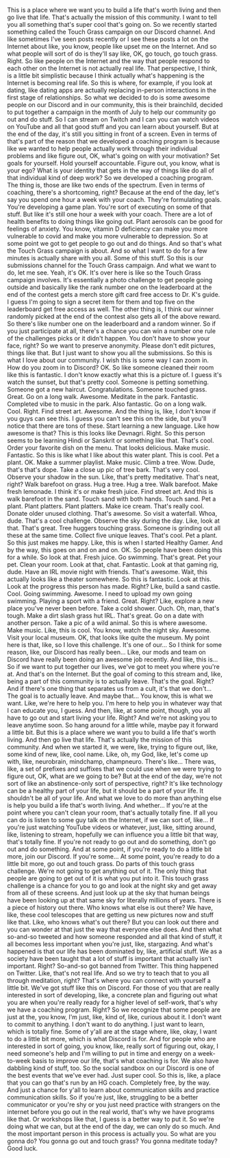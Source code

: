  This is a place where we want you to build a life that's worth living and then go live that life. That's actually the mission of this community. I want to tell you all something that's super cool that's going on. So we recently started something called the Touch Grass campaign on our Discord channel. And like sometimes I've seen posts recently or I see these posts a lot on the Internet about like, you know, people like upset me on the Internet. And so what people will sort of do is they'll say like, OK, go touch, go touch grass. Right. So like people on the Internet and the way that people respond to each other on the Internet is not actually real life. That perspective, I think, is a little bit simplistic because I think actually what's happening is the Internet is becoming real life. So this is where, for example, if you look at dating, like dating apps are actually replacing in-person interactions in the first stage of relationships. So what we decided to do is some awesome people on our Discord and in our community, this is their brainchild, decided to put together a campaign in the month of July to help our community go out and do stuff. So I can stream on Twitch and I can you can watch videos on YouTube and all that good stuff and you can learn about yourself. But at the end of the day, it's still you sitting in front of a screen. Even in terms of that's part of the reason that we developed a coaching program is because like we wanted to help people actually work through their individual problems and like figure out, OK, what's going on with your motivation? Set goals for yourself. Hold yourself accountable. Figure out, you know, what is your ego? What is your identity that gets in the way of things like do all of that individual kind of deep work? So we developed a coaching program. The thing is, those are like two ends of the spectrum. Even in terms of coaching, there's a shortcoming, right? Because at the end of the day, let's say you spend one hour a week with your coach. They're formulating goals. You're developing a game plan. You're sort of executing on some of that stuff. But like it's still one hour a week with your coach. There are a lot of health benefits to doing things like going out. Plant aerosols can be good for feelings of anxiety. You know, vitamin D deficiency can make you more vulnerable to covid and make you more vulnerable to depression. So at some point we got to get people to go out and do things. And so that's what the Touch Grass campaign is about. And so what I want to do for a few minutes is actually share with you all. Some of this stuff. So this is our submissions channel for the Touch Grass campaign. And what we want to do, let me see. Yeah, it's OK. It's over here is like so the Touch Grass campaign involves. It's essentially a photo challenge to get people going outside and basically like the rank number one on the leaderboard at the end of the contest gets a merch store gift card free access to Dr. K's guide. I guess I'm going to sign a secret item for them and top five on the leaderboard get free access as well. The other thing is, I think our winner randomly picked at the end of the contest also gets all of the above reward. So there's like number one on the leaderboard and a random winner. So if you just participate at all, there's a chance you can win a number one rule of the challenges picks or it didn't happen. You don't have to show your face, right? So we want to preserve anonymity. Please don't edit pictures, things like that. But I just want to show you all the submissions. So this is what I love about our community. I wish this is some way I can zoom in. How do you zoom in to Discord? OK. So like someone cleaned their room like this is fantastic. I don't know exactly what this is a picture of. I guess it's watch the sunset, but that's pretty cool. Someone is petting something. Someone got a new haircut. Congratulations. Someone touched grass. Great. Go on a long walk. Awesome. Meditate in the park. Fantastic. Completed vibe to music in the park. Also fantastic. Go on a long walk. Cool. Right. Find street art. Awesome. And the thing is, like, I don't know if you guys can see this. I guess you can't see this on the side, but you'll notice that there are tons of these. Start learning a new language. Like how awesome is that? This is this looks like Devnagri. Right. So this person seems to be learning Hindi or Sanskrit or something like that. That's cool. Order your favorite dish on the menu. That looks delicious. Make music. Fantastic. So this is like what I like about this water plant. This is cool. Pet a plant. OK. Make a summer playlist. Make music. Climb a tree. Wow. Dude, that's that's dope. Take a close up pic of tree bark. That's very cool. Observe your shadow in the sun. Like, that's pretty meditative. That's neat, right? Walk barefoot on grass. Hug a tree. Hug a tree. Walk barefoot. Make fresh lemonade. I think it's or make fresh juice. Find street art. And this is walk barefoot in the sand. Touch sand with both hands. Touch sand. Pet a plant. Plant platters. Plant platters. Make ice cream. That's really cool. Donate older unused clothing. That's awesome. So visit a waterfall. Whoa, dude. That's a cool challenge. Observe the sky during the day. Like, look at that. That's great. Tree huggers touching grass. Someone is grinding out all these at the same time. Collect five unique leaves. That's cool. Pet a plant. So this just makes me happy. Like, this is when I started Healthy Gamer. And by the way, this goes on and on and on. OK. So people have been doing this for a while. So look at that. Fresh juice. Go swimming. That's great. Pet your pet. Clean your room. Look at that, chat. Fantastic. Look at that gaming rig, dude. Have an IRL movie night with friends. That's awesome. Wait, this actually looks like a theater somewhere. So this is fantastic. Look at this. Look at the progress this person has made. Right? Like, build a sand castle. Cool. Going swimming. Awesome. I need to upload my own going swimming. Playing a sport with a friend. Great. Right? Like, explore a new place you've never been before. Take a cold shower. Ouch. Oh, man, that's tough. Make a dirt slash grass hut IRL. That's great. Go on a date with another person. Take a pic of a wild animal. So this is where awesome. Make music. Like, this is cool. You know, watch the night sky. Awesome. Visit your local museum. OK, that looks like quite the museum. My point here is that, like, so I love this challenge. It's one of our... So I think for some reason, like, our Discord has really been... Like, our mods and team on Discord have really been doing an awesome job recently. And like, this is... So if we want to put together our lives, we've got to meet you where you're at. And that's on the Internet. But the goal of coming to this stream and, like, being a part of this community is to actually leave. That's the goal. Right? And if there's one thing that separates us from a cult, it's that we don't... The goal is to actually leave. And maybe that... You know, this is what we want. Like, we're here to help you. I'm here to help you in whatever way that I can educate you, I guess. And then, like, at some point, though, you all have to go out and start living your life. Right? And we're not asking you to leave anytime soon. So hang around for a little while, maybe pay it forward a little bit. But this is a place where we want you to build a life that's worth living. And then go live that life. That's actually the mission of this community. And when we started it, we were, like, trying to figure out, like, some kind of new, like, cool name. Like, oh, my God, like, let's come up with, like, neurobrain, mindchamp, champneuro. There's like... There was, like, a set of prefixes and suffixes that we could use when we were trying to figure out, OK, what are we going to be? But at the end of the day, we're not sort of like an abstinence-only sort of perspective, right? It's like technology can be a healthy part of your life, but it should be a part of your life. It shouldn't be all of your life. And what we love to do more than anything else is help you build a life that's worth living. And whether... If you're at the point where you can't clean your room, that's actually totally fine. If all you can do is listen to some guy talk on the Internet, if we can sort of, like... If you're just watching YouTube videos or whatever, just, like, sitting around, like, listening to stream, hopefully we can influence you a little bit that way, that's totally fine. If you're not ready to go out and do something, don't go out and do something. And at some point, if you're ready to do a little bit more, join our Discord. If you're some... At some point, you're ready to do a little bit more, go out and touch grass. Do parts of this touch grass challenge. We're not going to get anything out of it. The only thing that people are going to get out of it is what you put into it. This touch grass challenge is a chance for you to go and look at the night sky and get away from all of these screens. And just look up at the sky that human beings have been looking up at that same sky for literally millions of years. There is a piece of history out there. Who knows what else is out there? We have, like, these cool telescopes that are getting us new pictures now and stuff like that. Like, who knows what's out there? But you can look out there and you can wonder at that just the way that everyone else does. And then what so-and-so tweeted and how someone responded and all that kind of stuff, it all becomes less important when you're just, like, stargazing. And what's happened is that our life has been dominated by, like, artificial stuff. We as a society have been taught that a lot of stuff is important that actually isn't important. Right? So-and-so got banned from Twitter. This thing happened on Twitter. Like, that's not real life. And so we try to teach that to you all through meditation, right? That's where you can connect with yourself a little bit. We've got stuff like this on Discord. For those of you that are really interested in sort of developing, like, a concrete plan and figuring out what you are when you're really ready for a higher level of self-work, that's why we have a coaching program. Right? So we recognize that some people are just at the, you know, I'm just, like, kind of, like, curious about it. I don't want to commit to anything. I don't want to do anything. I just want to learn, which is totally fine. Some of y'all are at the stage where, like, okay, I want to do a little bit more, which is what Discord is for. And for people who are interested in sort of going, you know, like, really sort of figuring out, okay, I need someone's help and I'm willing to put in time and energy on a week-to-week basis to improve our life, that's what coaching is for. We also have dabbling kind of stuff, too. So the social sandbox on our Discord is one of the best events that we've ever had. Just super cool. So this is, like, a place that you can go that's run by an HG coach. Completely free, by the way. And just a chance for y'all to learn about communication skills and practice communication skills. So if you're just, like, struggling to be a better communicator or you're shy or you just need practice with strangers on the internet before you go out in the real world, that's why we have programs like that. Or workshops like that, I guess is a better way to put it. So we're doing what we can, but at the end of the day, we can only do so much. And the most important person in this process is actually you. So what are you gonna do? You gonna go out and touch grass? You gonna meditate today? Good luck.